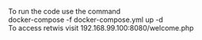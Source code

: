 To run the code use the command <br>
docker-compose -f docker-compose.yml up -d <br>
To access retwis visit 192.168.99.100:8080/welcome.php
